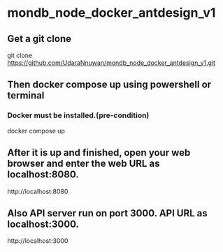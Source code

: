 # mondb_node_docker_antdesign_v1
## Get a git clone 

git clone https://github.com/UdaraNnuwan/mondb_node_docker_antdesign_v1.git

## Then docker compose up using powershell or terminal
### Docker must be installed.(pre-condition)

docker compose up

## After it is up and finished, open your web browser and enter the web URL as localhost:8080.

http://localhost:8080

## Also API server run on port 3000. API URL as localhost:3000.

http://localhost:3000
